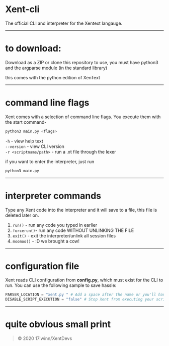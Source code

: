 # Xent-cli

The official CLI and interpreter for the Xentext langauge.

------------------------------

# to download:

Download as a ZIP or clone this repository to use, you must have python3 and the argparse module (in the standard library)

this comes with the python edition of XenText

------------------------------

# command line flags

Xent comes with a selection of command line flags. You execute them with the start command-

```python
python3 main.py <flags>
```

`-h` - view help text<br>
`--version` - view CLI version<br>
`-r <scriptname/path>` - run a .xt file through the lexer<br>

if you want to enter the interpreter, just run 
```python
python3 main.py
```

-------------------------------

# interpreter commands

Type any Xent code into the interpreter and it will save to a file, this file is deleted later on.

1. `run()` - run any code you typed in earlier
2. `forcerun()`- run any code WITHOUT UNLINKING THE FILE
3. `exit()` - exit the interpreter/unlink all session files
4. `moomoo()` - :D we brought a cow!

---------------------------------

# configuration file

Xent reads CLI configuration from **config.py**, which must exist for the CLI to run. You can use the 
following sample to save hassle:

```python
PARSER_LOCATION = "xent.py " # Add a space after the name or you'll have issues
DISABLE_SCRIPT_EXECUTION = "false" # Stop Xent from executing your scripts and run code only from the interpreter
```

---------------------------------

# quite obvious small print

> &copy; 2020 17lwinn/XentDevs

